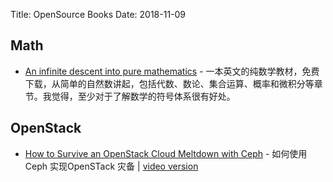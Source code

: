 Title: OpenSource Books
Date: 2018-11-09

## Math

* [An infinite descent into pure mathematics](https://infinitedescent.xyz/) - 一本英文的纯数学教材，免费下载，从简单的自然数讲起，包括代数、数论、集合运算、概率和微积分等章节。我觉得，至少对于了解数学的符号体系很有好处。

## OpenStack

* [How to Survive an OpenStack Cloud Meltdown with Ceph](../static/ceph/How_to_Survive_an_OpenStack_Cloud_Meltdown_with_Ceph_-_Vancouver_Summit_2018.pdf) - 如何使用 Ceph 实现OpenSTack 灾备 | [video version](https://www.youtube.com/watch?time_continue=50&v=n2S7uNC_KMw)
